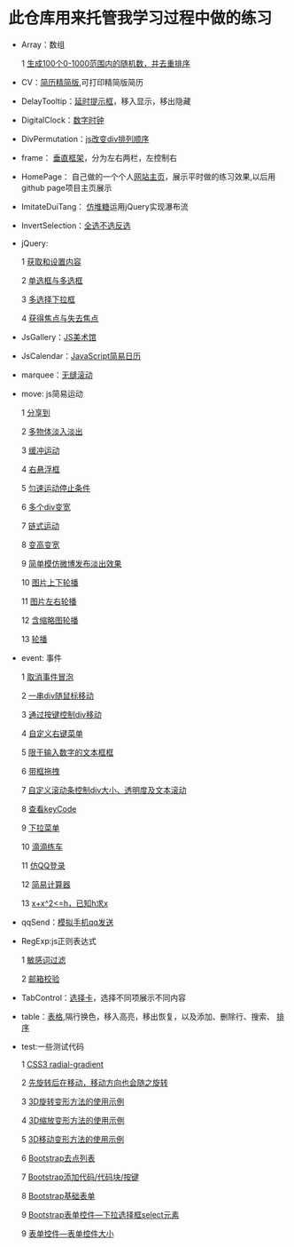 # 此仓库用来托管我学习过程中做的练习

*   Array：数组

	1 [生成100个0-1000范围内的随机数，并去重排序](http://byalice.github.io/DailyPractice/Array/1.html)

*   CV：[简历精简版](http://byalice.github.io/DailyPractice/CV/index.html),可打印精简版简历

*   DelayTooltip：[延时提示框](http://byalice.github.io/DailyPractice/DelayTooltip/1.html)，移入显示，移出隐藏

*   DigitalClock：[数字时钟](http://byalice.github.io/DailyPractice/DigitalClock/index.html)

*   DivPermutation：[js改变div排列顺序](http://byalice.github.io/DailyPractice/DivPermutation/1.html)

*   frame： [垂直框架](http://byalice.github.io/DailyPractice/frame/index.html)，分为左右两栏，左控制右

*   HomePage： 自己做的一个个人[网站主页](http://senyu.website/)，展示平时做的练习效果,以后用github page项目主页展示

*   ImitateDuiTang： [仿堆糖](http://byalice.github.io/DailyPractice/ImitateDuiTang/index.html)运用jQuery实现瀑布流

*   InvertSelection：[全选不选反选](http://byalice.github.io/DailyPractice/InvertSelection/1.html)

* jQuery: 

	1 [获取和设置内容](http://byalice.github.io/DailyPractice/jQuery/1.html)
	
	2 [单选框与多选框](http://byalice.github.io/DailyPractice/jQuery/2.html)
	
	3 [多选择下拉框](http://byalice.github.io/DailyPractice/jQuery/3.html)
	
	4 [获得焦点与失去焦点](http://byalice.github.io/DailyPractice/jQuery/4.html)
	
	
	

*   JsGallery：[JS美术馆](http://byalice.github.io/DailyPractice/JsGallery/gallery.html)

*   JsCalendar：[JavaScript简易日历](http://byalice.github.io/DailyPractice/JsCalendar/1.html)

*   marquee：[无缝滚动](http://byalice.github.io/DailyPractice/marquee/index.html)

* move: js简易运动

  1 [分享到](http://byalice.github.io/DailyPractice/move/1.html)

  2 [多物体淡入淡出](http://byalice.github.io/DailyPractice/move/2.html)

  3 [缓冲运动](http://byalice.github.io/DailyPractice/move/3.html)

  4 [右悬浮框](http://byalice.github.io/DailyPractice/move/4.html)

  5 [匀速运动停止条件](http://byalice.github.io/DailyPractice/move/5.html)

  6 [多个div变宽](http://byalice.github.io/DailyPractice/move/6.html)

  7 [链式运动](http://byalice.github.io/DailyPractice/move/7.html)

  8 [变高变宽](http://byalice.github.io/DailyPractice/move/8.html)

  9 [简单模仿微博发布淡出效果](http://byalice.github.io/DailyPractice/move/9.html)

  10 [图片上下轮播](http://byalice.github.io/DailyPractice/move/10.html)

  11 [图片左右轮播](http://byalice.github.io/DailyPractice/move/11.html)

  12 [含缩略图轮播](http://byalice.github.io/DailyPractice/move/12.html)
  
  13 [轮播](http://byalice.github.io/DailyPractice/move/13.html)




* event: 事件

	1 [取消事件冒泡](http://byalice.github.io/DailyPractice/event/1.html)

	2 [一串div随鼠标移动](http://byalice.github.io/DailyPractice/event/2.html)

	3 [通过按键控制div移动](http://byalice.github.io/DailyPractice/event/3.html)

	4 [自定义右键菜单](http://byalice.github.io/DailyPractice/event/4.html)

	5 [限于输入数字的文本框框](http://byalice.github.io/DailyPractice/event/5.html)

	6 [带框拖拽](http://byalice.github.io/DailyPractice/event/6.html)

	7 [自定义滚动条控制div大小、透明度及文本滚动](http://byalice.github.io/DailyPractice/event/7.html)

	8 [查看keyCode](http://byalice.github.io/DailyPractice/event/8.html)

	9 [下拉菜单](http://byalice.github.io/DailyPractice/event/9.html)

	10 [滴滴练车](http://byalice.github.io/DailyPractice/event/10.html)

	11 [仿QQ登录](http://byalice.github.io/DailyPractice/event/11.html)

	12 [简易计算器](http://byalice.github.io/DailyPractice/event/12.html)
	
	13 [x+x^2<=h，已知h求x](http://byalice.github.io/DailyPractice/event/13.html)






*   qqSend：[模拟手机qq发送](http://byalice.github.io/DailyPractice/qqSend/1.html)

* RegExp:js正则表达式

	1 [敏感词过滤](http://byalice.github.io/DailyPractice/RegExp/1.html)

	2 [邮箱校验](http://byalice.github.io/DailyPractice/RegExp/2.html)

*   TabControl：[选择卡](http://byalice.github.io/DailyPractice/TabControl/1.html)，选择不同项展示不同内容

*   table：[表格](http://byalice.github.io/DailyPractice/table/1.html),隔行换色，移入高亮，移出恢复，以及添加、删除行、搜索、
[排序](http://byalice.github.io/DailyPractice/table/2.html)

*   test:一些测试代码

	1 [CSS3 radial-gradient](http://byalice.github.io/DailyPractice/test/1.html)
	
	2 [先旋转后在移动，移动方向也会随之旋转](http://byalice.github.io/DailyPractice/test/2.html)
		
	3 [3D旋转变形方法的使用示例](http://byalice.github.io/DailyPractice/test/3.html)
	
	4 [3D缩放变形方法的使用示例](http://byalice.github.io/DailyPractice/test/4.html)
	
	5 [3D移动变形方法的使用示例](http://byalice.github.io/DailyPractice/test/5.html)
	
	6 [Bootstrap去点列表](http://byalice.github.io/DailyPractice/test/6.html)
	
	7 [Bootstrap添加代码/代码块/按键](http://byalice.github.io/DailyPractice/test/7.html)
	
	8 [Bootstrap基础表单](http://byalice.github.io/DailyPractice/test/8.html)
	
	9 [Bootstrap表单控件—下拉选择框select元素](http://byalice.github.io/DailyPractice/test/9.html)
	
	9 [表单控件—表单控件大小](http://byalice.github.io/DailyPractice/test/10.html)


